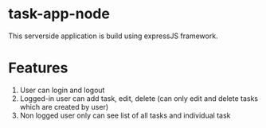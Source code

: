 # task-app-node

This serverside application is build using expressJS framework.

# Features

1. User can login and logout
2. Logged-in user can add task, edit, delete (can only edit and delete tasks which are created by user)
3. Non logged user only can see list of all tasks and individual task
